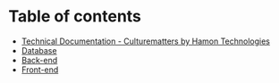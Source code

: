 # Table of contents

* [Technical Documentation - Culturematters by Hamon Technologies](README.md)
* [Database](database.md)
* [Back-end](back-end.md)
* [Front-end](front-end.md)
